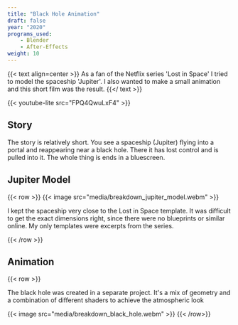 ```yaml
---
title: "Black Hole Animation"
draft: false
year: "2020"
programs_used:
    - Blender
    - After-Effects
weight: 10
---
```


{{< text align=center >}}
As a fan of the Netflix series 'Lost in Space' I tried to model the spaceship 'Jupiter'.
I also wanted to make a small animation and this short film was the result.
{{</ text >}}

{{< youtube-lite src="FPQ4QwuLxF4" >}}

## Story

The story is relatively short. You see a spaceship (Jupiter) flying into a portal and reappearing near a black hole. There it has lost control and is pulled into it. The whole thing is ends in a bluescreen.

## Jupiter Model

{{< row >}}
    {{< image src="media/breakdown_jupiter_model.webm" >}}
    <p>I kept the spaceship very close to the Lost in Space template. It was difficult to get the exact dimensions right, since there were no blueprints or similar online. My only templates were excerpts from the series.</P>
{{< /row >}}

## Animation

{{< row >}}
    <p>The black hole was created in a separate project. It's a mix of geometry and a combination of different shaders to achieve the atmospheric look</P>
    {{< image src="media/breakdown_black_hole.webm" >}}
{{< /row>}}
